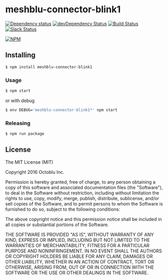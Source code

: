 # meshblu-connector-blink1

[![Dependency status](http://img.shields.io/david/octoblu/meshblu-connector-blink1.svg?style=flat)](https://david-dm.org/octoblu/meshblu-connector-blink1)
[![devDependency Status](http://img.shields.io/david/dev/octoblu/meshblu-connector-blink1.svg?style=flat)](https://david-dm.org/octoblu/meshblu-connector-blink1#info=devDependencies)
[![Build Status](http://img.shields.io/travis/octoblu/meshblu-connector-blink1.svg?style=flat&branch=master)](https://travis-ci.org/octoblu/meshblu-connector-blink1)
[![Slack Status](http://community-slack.octoblu.com/badge.svg)](http://community-slack.octoblu.com)

[![NPM](https://nodei.co/npm/meshblu-connector-blink1.svg?style=flat)](https://npmjs.org/package/meshblu-connector-blink1)

## Installing

```bash
$ npm install meshblu-connector-blink1
```

### Usage

```bash
$ npm start
```

or with debug

```bash
$ env DEBUG='meshblu-connector-blink1*' npm start
```

### Releasing

```bash
$ npm run package
```

## License

The MIT License (MIT)

Copyright 2016 Octoblu Inc.

Permission is hereby granted, free of charge, to any person obtaining a copy
of this software and associated documentation files (the "Software"), to deal
in the Software without restriction, including without limitation the rights
to use, copy, modify, merge, publish, distribute, sublicense, and/or sell
copies of the Software, and to permit persons to whom the Software is
furnished to do so, subject to the following conditions:

The above copyright notice and this permission notice shall be included in
all copies or substantial portions of the Software.

THE SOFTWARE IS PROVIDED "AS IS", WITHOUT WARRANTY OF ANY KIND, EXPRESS OR
IMPLIED, INCLUDING BUT NOT LIMITED TO THE WARRANTIES OF MERCHANTABILITY,
FITNESS FOR A PARTICULAR PURPOSE AND NONINFRINGEMENT. IN NO EVENT SHALL THE
AUTHORS OR COPYRIGHT HOLDERS BE LIABLE FOR ANY CLAIM, DAMAGES OR OTHER
LIABILITY, WHETHER IN AN ACTION OF CONTRACT, TORT OR OTHERWISE, ARISING FROM,
OUT OF OR IN CONNECTION WITH THE SOFTWARE OR THE USE OR OTHER DEALINGS IN
THE SOFTWARE.
